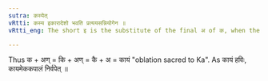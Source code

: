 ```yaml
---
sutra: कस्येत्
vRtti: कस्य इकारादेशो भवति प्रत्ययसन्नियोगेन ॥
vRtti_eng: The short इ is the substitute of the final अ of क, when the affix is added.,

---
```

Thus क + अण् = कि + अण् = कै + अ = कायं "oblation sacred to Ka". As कायं हविः, कायमेककपालं निर्वपेत् ॥